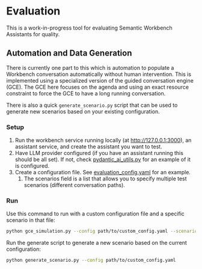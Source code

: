 # Evaluation
This is a work-in-progress tool for evaluating Semantic Workbench Assistants for quality.


## Automation and Data Generation
There is currently one part to this which is automation to populate a Workbench conversation automatically without human intervention.
This is implemented using a specialized version of the guided conversation engine (GCE).
The GCE here focuses on the agenda and using an exact resource constraint to force the GCE to have a long running conversation.

There is also a quick `generate_scenario.py` script that can be used to generate new scenarios based on your existing configuration.

### Setup

1. Run the workbench service running locally (at http://127.0.0.1:3000), an assistant service, and create the assistant you want to test.
2. Have LLM provider configured (if you have an assistant running this should be all set). If not, check [pydantic_ai_utils.py](./pydantic_ai_utils.py) for an example of it is configured.
3. Create a configuration file. See [evaluation_config.yaml](evaluation_config.yaml) for an example.
   1. The scenarios field is a list that allows you to specify multiple test scenarios (different conversation paths).

### Run

Use this command to run with a custom configuration file and a specific scenario in that file:

```bash
python gce_simulation.py --config path/to/custom_config.yaml --scenario-idx 0
```

Run the generate script to generate a new scenario based on the current configuration:

```bash
python generate_scenario.py --config path/to/custom_config.yaml
```
